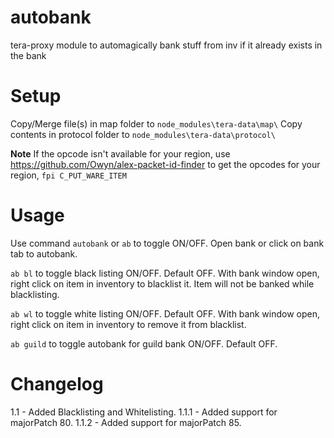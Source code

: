 # autobank

tera-proxy module to automagically bank stuff from inv if it already exists in the bank

# Setup

Copy/Merge file(s) in map folder to `node_modules\tera-data\map\`
Copy contents in protocol folder to `node_modules\tera-data\protocol\`

**Note**
If the opcode isn't available for your region, use https://github.com/Owyn/alex-packet-id-finder to get the opcodes for your region, `fpi C_PUT_WARE_ITEM`

# Usage

Use command `autobank` or `ab` to toggle ON/OFF. 
Open bank or click on bank tab to autobank.

`ab bl` to toggle black listing ON/OFF. Default OFF. 
With bank window open, right click on item in inventory to blacklist it. Item will not be banked while blacklisting.

`ab wl` to toggle white listing ON/OFF. Default OFF. 
With bank window open, right click on item in inventory to remove it from blacklist.

`ab guild` to toggle autobank for guild bank ON/OFF. Default OFF. 

# Changelog
1.1 - Added Blacklisting and Whitelisting.
1.1.1 - Added support for majorPatch 80.
1.1.2 - Added support for majorPatch 85.